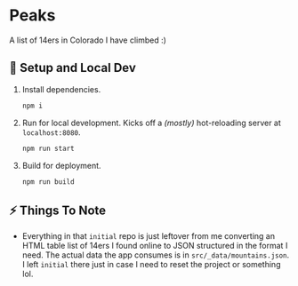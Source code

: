 # Peaks

A list of 14ers in Colorado I have climbed :)

## 🚧 Setup and Local Dev

1. Install dependencies.
   ```sh
   npm i
   ```
2. Run for local development. Kicks off a _(mostly)_ hot-reloading server at `localhost:8080`.
   ```sh
   npm run start
   ```
3. Build for deployment.
   ```sh
   npm run build
   ```

## ⚡️ Things To Note

- Everything in that `initial` repo is just leftover from me converting an HTML table list of 14ers I found online to JSON structured in the format I need. The actual data the app consumes is in `src/_data/mountains.json`. I left `initial` there just in case I need to reset the project or something lol.
